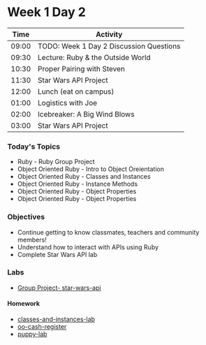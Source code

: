 # Week 1 Day 2

| Time | Activity |
| --- | --- |
09:00 | TODO: Week 1 Day 2 Discussion Questions
09:30 | Lecture: Ruby & the Outside World
10:30 | Proper Pairing with Steven
11:30 | Star Wars API Project
12:00 | Lunch (eat on campus)
01:00 | Logistics with Joe
02:00 | Icebreaker: A Big Wind Blows
03:00 | Star Wars API Project

### Today's Topics
+ Ruby - Ruby Group Project
+ Object Oriented Ruby - Intro to Object Oreientation
+ Object Oriented Ruby - Classes and Instances
+ Object Oriented Ruby - Instance Methods
+ Object Oriented Ruby - Object Properties
+ Object Oriented Ruby - Object Properties

### Objectives

- Continue getting to know classmates, teachers and community members!
- Understand how to interact with APIs using Ruby
- Complete Star Wars API lab

### Labs


- [Group Project- star-wars-api](https://github.com/learn-co-students/apis-and-iteration-web-0217)

#### Homework

- [classes-and-instances-lab](https://github.com/learn-co-students/classes-and-instances-lab-ruby-web-0217)
- [oo-cash-register](https://github.com/learn-co-students/oo-cash-register-web-0217)
- [puppy-lab](https://github.com/learn-co-students/ruby-puppy-web-0217)
